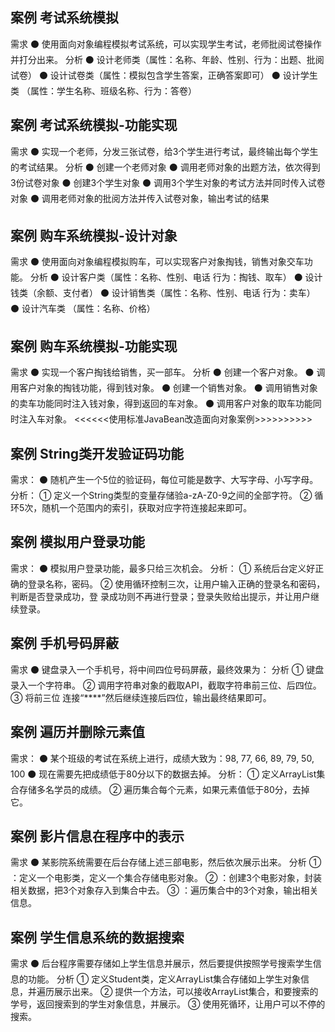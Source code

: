 ## 案例 考试系统模拟
需求
⚫ 使用面向对象编程模拟考试系统，可以实现学生考试，老师批阅试卷操作并打分出来。
分析
⚫ 设计老师类（属性：名称、年龄、性别、行为：出题、批阅试卷）
⚫ 设计试卷类（属性：模拟包含学生答案，正确答案即可）
⚫ 设计学生类 （属性：学生名称、班级名称、行为：答卷）

## 案例 考试系统模拟-功能实现
需求
⚫ 实现一个老师，分发三张试卷，给3个学生进行考试，最终输出每个学生的考试结果。
分析
⚫ 创建一个老师对象
⚫ 调用老师对象的出题方法，依次得到3份试卷对象
⚫ 创建3个学生对象
⚫ 调用3个学生对象的考试方法并同时传入试卷对象
⚫ 调用老师对象的批阅方法并传入试卷对象，输出考试的结果

## 案例 购车系统模拟-设计对象
需求
⚫ 使用面向对象编程模拟购车，可以实现客户对象掏钱，销售对象交车功能。
分析
⚫ 设计客户类（属性：名称、性别、电话 行为：掏钱、取车）
⚫ 设计钱类（余额、支付者）
⚫ 设计销售类（属性：名称、性别、电话 行为：卖车）
⚫ 设计汽车类 （属性：名称、价格）

## 案例 购车系统模拟-功能实现
需求
⚫ 实现一个客户掏钱给销售，买一部车。
分析
⚫ 创建一个客户对象。
⚫ 调用客户对象的掏钱功能，得到钱对象。
⚫ 创建一个销售对象。
⚫ 调用销售对象的卖车功能同时注入钱对象，得到返回的车对象。
⚫ 调用客户对象的取车功能同时注入车对象。
<<<<<<使用标准JavaBean改造面向对象案例>>>>>>>>>>

## 案例 String类开发验证码功能
需求：
⚫ 随机产生一个5位的验证码，每位可能是数字、大写字母、小写字母。
分析：
① 定义一个String类型的变量存储验a-zA-Z0-9之间的全部字符。
② 循环5次，随机一个范围内的索引，获取对应字符连接起来即可。

## 案例 模拟用户登录功能
需求：
⚫ 模拟用户登录功能，最多只给三次机会。
分析：
① 系统后台定义好正确的登录名称，密码。
② 使用循环控制三次，让用户输入正确的登录名和密码，判断是否登录成功，登
录成功则不再进行登录；登录失败给出提示，并让用户继续登录。

## 案例 手机号码屏蔽
需求
⚫ 键盘录入一个手机号，将中间四位号码屏蔽，最终效果为：
分析
① 键盘录入一个字符串。
② 调用字符串对象的截取API，截取字符串前三位、后四位。
③ 将前三位 连接“****”然后继续连接后四位，输出最终结果即可。

## 案例 遍历并删除元素值
需求：
⚫ 某个班级的考试在系统上进行，成绩大致为：98, 77, 66, 89, 79, 50, 100
⚫ 现在需要先把成绩低于80分以下的数据去掉。
分析：
① 定义ArrayList集合存储多名学员的成绩。
② 遍历集合每个元素，如果元素值低于80分，去掉它。

## 案例 影片信息在程序中的表示
需求
⚫ 某影院系统需要在后台存储上述三部电影，然后依次展示出来。
分析
① ：定义一个电影类，定义一个集合存储电影对象。
② ：创建3个电影对象，封装相关数据，把3个对象存入到集合中去。
③ ：遍历集合中的3个对象，输出相关信息。

## 案例 学生信息系统的数据搜索
需求
⚫ 后台程序需要存储如上学生信息并展示，然后要提供按照学号搜索学生信息的功能。
分析
① 定义Student类，定义ArrayList集合存储如上学生对象信息，并遍历展示出来。
② 提供一个方法，可以接收ArrayList集合，和要搜索的学号，返回搜索到的学生对象信息，并展示。
③ 使用死循环，让用户可以不停的搜索。
